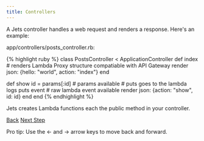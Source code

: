 ```yaml
---
title: Controllers
---
```


A Jets controller handles a web request and renders a response. Here's an example:

app/controllers/posts_controller.rb:

{% highlight ruby %}
class PostsController < ApplicationController
  def index
    # renders Lambda Proxy structure compatiable with API Gateway
    render json: {hello: "world", action: "index"}
  end

  def show
    id = params[:id] # params available
    # puts goes to the lambda logs
    puts event # raw lambda event available
    render json: {action: "show", id: id}
  end
end
{% endhighlight %}

Jets creates Lambda functions each the public method in your controller.

<a id="prev" class="btn btn-basic" href="{% link quick-start.md %}">Back</a>
<a id="next" class="btn btn-primary" href="{% link import-templates.md %}">Next Step</a>
<p class="keyboard-tip">Pro tip: Use the <- and -> arrow keys to move back and forward.</p>
